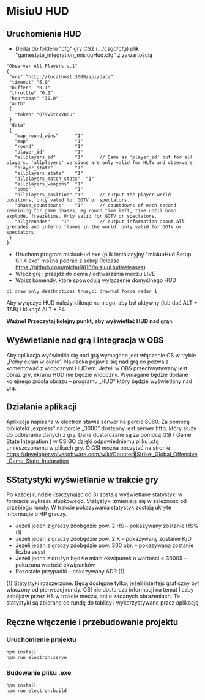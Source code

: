 # MisiuU HUD

## Uruchomienie HUD
- Dodaj do folderu "cfg" gry CS2 (.../csgo/cfg) plik "gamestate_integration_misiuuHud.cfg" z zawartością
```
"Observer All Players v.1"
{
 "uri" "http://localhost:3000/api/data"
 "timeout" "5.0"
 "buffer"  "0.1"
 "throttle" "0.1"
 "heartbeat" "30.0"
 "auth"
 {
   "token" "Q79v5tcxVQ8u"
 }
 "data"
 {
   "map_round_wins"      "1"
   "map"                 "1"
   "round"               "1"
   "player_id"           "1"
   "allplayers_id"       "1"      // Same as 'player_id' but for all players. 'allplayers' versions are only valid for HLTV and observers
   "player_state"        "1"      
   "allplayers_state"    "1"      
   "allplayers_match_stats"  "1"  
   "allplayers_weapons"  "1"      
   "bomb"                "1"
   "allplayers_position" "1"      // output the player world positions, only valid for GOTV or spectators. 
   "phase_countdowns"    "1"      // countdowns of each second remaining for game phases, eg round time left, time until bomb explode, freezetime. Only valid for GOTV or spectators. 
   "allgrenades"    "1"           // output information about all grenades and inferno flames in the world, only valid for GOTV or spectators.
 }
}
```
- Uruchom program misiuuHud.exe (plik instalacyjny "misiuuHud Setup 0.1.4.exe" można pobrać z sekcji Release https://github.com/michu9816/misiuuHud/releases)
- Włącz grę i przejdź do dema / odtwarzania meczu LIVE
- Wpisz komendy, które spowodują wyłączenie domyślnego HUD
```
cl_draw_only_deathnotices true;cl_drawhud_force_radar 1
```

Aby wyłączyć HUD należy kliknąć na niego, aby był aktywny (lub dać ALT + TAB) i kliknąć ALT + F4.

**Ważne! Przeczytaj kolejny punkt, aby wyświetlać HUD nad grą**n
## Wyświetlanie nad grą i integracja w OBS
Aby aplikacja wyświetliła się nad grą wymagane jest włączenie CS w trybie „Pełny ekran w oknie”. 
Nakładka pojawia się nad grą co pozwala komentować z widocznym HUD’em.
Jeżeli w OBS przechwytywany jest obraz gry, ekranu HUD nie będzie widoczny. Wymagane będzie 
dodane kolejnego źródła obrazu – programu „HUD” który będzie wyświetlany nad grą. 

## Działanie aplikacji
Aplikacja napisana w electron stawia serwer na porcie 8080. 
Za pomocą biblioteki „express” na porcie „3000” dostępny jest serwer http, który służy do odbierania 
danych z gry. Dane dostarczane są za pomocą GSI ( Game State Integration ) w CS:GO dzięki 
odpowiedniemu pliku .cfg umieszczonemu w plikach gry.
O GSI można poczytać na stronie https://developer.valvesoftware.com/wiki/CounterStrike:_Global_Offensive_Game_State_Integration

## SStatystyki wyświetlanie w trakcie gry
Po każdej rundzie (zaczynając od 3) zostają wyświetlane statystyki w formacie wykresu słupkowego. 
Statystyki zmieniają się w zależność od przebiegu rundy. W trakcie pokazywania statystyk zostają 
ukryte informacje o HP graczy.
- Jeżeli jeden z graczy zdobędzie pow. 2 HS – pokazywany zostanie HS% (1)
- Jeżeli jeden z graczy zdobędzie pow. 2 K – pokazywany zostanie K/D
- Jeżeli jeden z graczy zdobędzie pow. 300 obr. – pokazywana zostanie liczba asyst
- Jeżeli jedna z drużyn będzie miała ekwipunek o wartości < 3000$ - pokazana wartość ekwipunków
- Pozostałe przypadki – pokazywany ADR (1)
  
(1) Statystyki rozszerzone. Będą dostępne tylko, jeżeli interfejs graficzny był właczony od pierwszej 
rundy. GSI nie dostarcza informacji na temat liczby zabójstw przez HS w trakcie meczu, ani o 
zadanych obrażeniach. Te statystyki są zbierane co rundę do tablicy i wykorzystywane przez aplikację

## Ręczne włączenie i przebudowanie projektu

### Uruchomienie projektu
```
npm install
npm run electron:serve
```

### Budowanie pliku .exe
```
npm install
npm run electron:build
```
